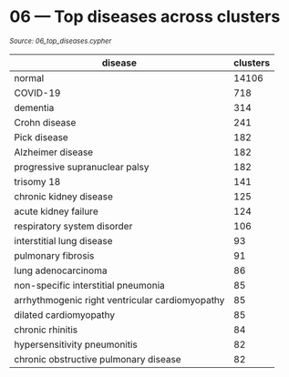 # 06 — Top diseases across clusters

<sub><em>Source: 06_top_diseases.cypher</em></sub>


| disease | clusters |
| --- | --- |
| normal | 14106 |
| COVID-19 | 718 |
| dementia | 314 |
| Crohn disease | 241 |
| Pick disease | 182 |
| Alzheimer disease | 182 |
| progressive supranuclear palsy | 182 |
| trisomy 18 | 141 |
| chronic kidney disease | 125 |
| acute kidney failure | 124 |
| respiratory system disorder | 106 |
| interstitial lung disease | 93 |
| pulmonary fibrosis | 91 |
| lung adenocarcinoma | 86 |
| non-specific interstitial pneumonia | 85 |
| arrhythmogenic right ventricular cardiomyopathy | 85 |
| dilated cardiomyopathy | 85 |
| chronic rhinitis | 84 |
| hypersensitivity pneumonitis | 82 |
| chronic obstructive pulmonary disease | 82 |

